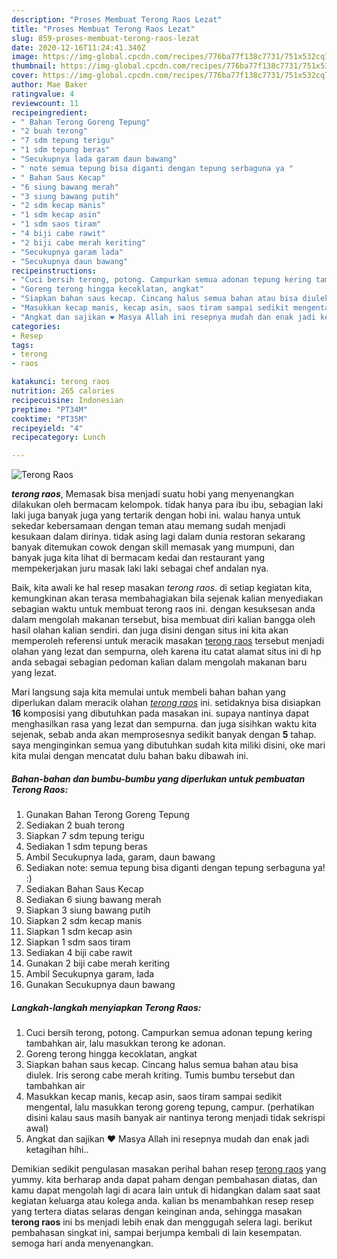 ```yaml
---
description: "Proses Membuat Terong Raos Lezat"
title: "Proses Membuat Terong Raos Lezat"
slug: 859-proses-membuat-terong-raos-lezat
date: 2020-12-16T11:24:41.340Z
image: https://img-global.cpcdn.com/recipes/776ba77f138c7731/751x532cq70/terong-raos-foto-resep-utama.jpg
thumbnail: https://img-global.cpcdn.com/recipes/776ba77f138c7731/751x532cq70/terong-raos-foto-resep-utama.jpg
cover: https://img-global.cpcdn.com/recipes/776ba77f138c7731/751x532cq70/terong-raos-foto-resep-utama.jpg
author: Mae Baker
ratingvalue: 4
reviewcount: 11
recipeingredient:
- " Bahan Terong Goreng Tepung"
- "2 buah terong"
- "7 sdm tepung terigu"
- "1 sdm tepung beras"
- "Secukupnya lada garam daun bawang"
- " note semua tepung bisa diganti dengan tepung serbaguna ya "
- " Bahan Saus Kecap"
- "6 siung bawang merah"
- "3 siung bawang putih"
- "2 sdm kecap manis"
- "1 sdm kecap asin"
- "1 sdm saos tiram"
- "4 biji cabe rawit"
- "2 biji cabe merah keriting"
- "Secukupnya garam lada"
- "Secukupnya daun bawang"
recipeinstructions:
- "Cuci bersih terong, potong. Campurkan semua adonan tepung kering tambahkan air, lalu masukkan terong ke adonan."
- "Goreng terong hingga kecoklatan, angkat"
- "Siapkan bahan saus kecap. Cincang halus semua bahan atau bisa diulek. Iris serong cabe merah kriting. Tumis bumbu tersebut dan tambahkan air"
- "Masukkan kecap manis, kecap asin, saos tiram sampai sedikit mengental, lalu masukkan terong goreng tepung, campur. (perhatikan disini kalau saus masih banyak air nantinya terong menjadi tidak sekrispi awal)"
- "Angkat dan sajikan ❤️ Masya Allah ini resepnya mudah dan enak jadi ketagihan hihi.."
categories:
- Resep
tags:
- terong
- raos

katakunci: terong raos 
nutrition: 265 calories
recipecuisine: Indonesian
preptime: "PT34M"
cooktime: "PT35M"
recipeyield: "4"
recipecategory: Lunch

---
```



![Terong Raos](https://img-global.cpcdn.com/recipes/776ba77f138c7731/751x532cq70/terong-raos-foto-resep-utama.jpg)

<b><i>terong raos</i></b>, Memasak bisa menjadi suatu hobi yang menyenangkan dilakukan oleh bermacam kelompok. tidak hanya para ibu ibu, sebagian laki laki juga banyak juga yang tertarik dengan hobi ini. walau hanya untuk sekedar kebersamaan dengan teman atau memang sudah menjadi kesukaan dalam dirinya. tidak asing lagi dalam dunia restoran sekarang banyak ditemukan cowok dengan skill memasak yang mumpuni, dan banyak juga kita lihat di bermacam kedai dan restaurant yang mempekerjakan juru masak laki laki sebagai chef andalan nya.



Baik, kita awali ke hal resep masakan <i>terong raos</i>. di setiap kegiatan kita, kemungkinan akan terasa membahagiakan bila sejenak kalian menyediakan sebagian waktu untuk membuat terong raos ini. dengan kesuksesan anda dalam mengolah makanan tersebut, bisa membuat diri kalian bangga oleh hasil olahan kalian sendiri. dan juga disini dengan situs ini kita akan memperoleh referensi untuk meracik masakan <u>terong raos</u> tersebut menjadi olahan yang lezat dan sempurna, oleh karena itu catat alamat situs ini di hp anda sebagai sebagian pedoman kalian dalam mengolah makanan baru yang lezat.


Mari langsung saja kita memulai untuk membeli bahan bahan yang diperlukan dalam meracik olahan <u><i>terong raos</i></u> ini. setidaknya bisa disiapkan <b>16</b> komposisi yang dibutuhkan pada masakan ini. supaya nantinya dapat menghasilkan rasa yang lezat dan sempurna. dan juga sisihkan waktu kita sejenak, sebab anda akan memprosesnya sedikit banyak dengan <b>5</b> tahap. saya menginginkan semua yang dibutuhkan sudah kita miliki disini, oke mari kita mulai dengan mencatat dulu bahan baku dibawah ini.

<!--inarticleads1-->

##### Bahan-bahan dan bumbu-bumbu yang diperlukan untuk pembuatan Terong Raos:

1. Gunakan  Bahan Terong Goreng Tepung
1. Sediakan 2 buah terong
1. Siapkan 7 sdm tepung terigu
1. Sediakan 1 sdm tepung beras
1. Ambil Secukupnya lada, garam, daun bawang
1. Sediakan  note: semua tepung bisa diganti dengan tepung serbaguna ya! :)
1. Sediakan  Bahan Saus Kecap
1. Sediakan 6 siung bawang merah
1. Siapkan 3 siung bawang putih
1. Siapkan 2 sdm kecap manis
1. Siapkan 1 sdm kecap asin
1. Siapkan 1 sdm saos tiram
1. Sediakan 4 biji cabe rawit
1. Gunakan 2 biji cabe merah keriting
1. Ambil Secukupnya garam, lada
1. Gunakan Secukupnya daun bawang




<!--inarticleads2-->

##### Langkah-langkah menyiapkan Terong Raos:

1. Cuci bersih terong, potong. Campurkan semua adonan tepung kering tambahkan air, lalu masukkan terong ke adonan.
1. Goreng terong hingga kecoklatan, angkat
1. Siapkan bahan saus kecap. Cincang halus semua bahan atau bisa diulek. Iris serong cabe merah kriting. Tumis bumbu tersebut dan tambahkan air
1. Masukkan kecap manis, kecap asin, saos tiram sampai sedikit mengental, lalu masukkan terong goreng tepung, campur. (perhatikan disini kalau saus masih banyak air nantinya terong menjadi tidak sekrispi awal)
1. Angkat dan sajikan ❤️ Masya Allah ini resepnya mudah dan enak jadi ketagihan hihi..




Demikian sedikit pengulasan masakan perihal bahan resep <u>terong raos</u> yang yummy. kita berharap anda dapat paham dengan pembahasan diatas, dan kamu dapat mengolah lagi di acara lain untuk di hidangkan dalam saat saat kegiatan keluarga atau kolega anda. kalian bs menambahkan resep resep yang tertera diatas selaras dengan keinginan anda, sehingga masakan <b>terong raos</b> ini bs menjadi lebih enak dan menggugah selera lagi. berikut pembahasan singkat ini, sampai berjumpa kembali di lain kesempatan. semoga hari anda menyenangkan.
